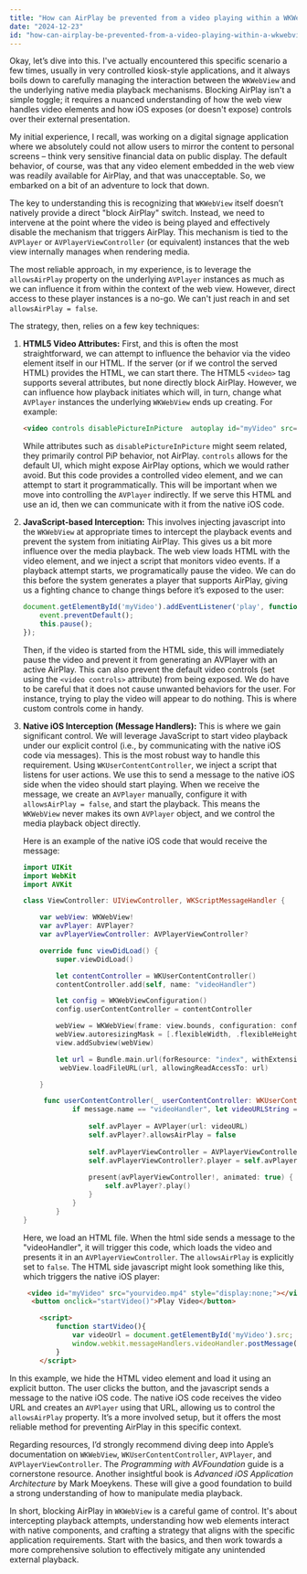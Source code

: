 ```yaml
---
title: "How can AirPlay be prevented from a video playing within a WKWebView?"
date: "2024-12-23"
id: "how-can-airplay-be-prevented-from-a-video-playing-within-a-wkwebview"
---
```


Okay, let’s dive into this. I've actually encountered this specific scenario a few times, usually in very controlled kiosk-style applications, and it always boils down to carefully managing the interaction between the `WKWebView` and the underlying native media playback mechanisms. Blocking AirPlay isn't a simple toggle; it requires a nuanced understanding of how the web view handles video elements and how iOS exposes (or doesn't expose) controls over their external presentation.

My initial experience, I recall, was working on a digital signage application where we absolutely could not allow users to mirror the content to personal screens – think very sensitive financial data on public display. The default behavior, of course, was that any video element embedded in the web view was readily available for AirPlay, and that was unacceptable. So, we embarked on a bit of an adventure to lock that down.

The key to understanding this is recognizing that `WKWebView` itself doesn’t natively provide a direct "block AirPlay" switch. Instead, we need to intervene at the point where the video is being played and effectively disable the mechanism that triggers AirPlay. This mechanism is tied to the `AVPlayer` or `AVPlayerViewController` (or equivalent) instances that the web view internally manages when rendering media.

The most reliable approach, in my experience, is to leverage the `allowsAirPlay` property on the underlying `AVPlayer` instances as much as we can influence it from within the context of the web view. However, direct access to these player instances is a no-go. We can't just reach in and set `allowsAirPlay = false`.

The strategy, then, relies on a few key techniques:

1.  **HTML5 Video Attributes:** First, and this is often the most straightforward, we can attempt to influence the behavior via the video element itself in our HTML. If the server (or if we control the served HTML) provides the HTML, we can start there. The HTML5 `<video>` tag supports several attributes, but none directly block AirPlay. However, we can influence how playback initiates which will, in turn, change what `AVPlayer` instances the underlying `WKWebView` ends up creating. For example:

    ```html
    <video controls disablePictureInPicture  autoplay id="myVideo" src="yourvideo.mp4"></video>
    ```

    While attributes such as `disablePictureInPicture` might seem related, they primarily control PiP behavior, not AirPlay. `controls` allows for the default UI, which might expose AirPlay options, which we would rather avoid. But this code provides a controlled video element, and we can attempt to start it programmatically. This will be important when we move into controlling the `AVPlayer` indirectly. If we serve this HTML and use an id, then we can communicate with it from the native iOS code.

2.  **JavaScript-based Interception:** This involves injecting javascript into the `WKWebView` at appropriate times to intercept the playback events and prevent the system from initiating AirPlay. This gives us a bit more influence over the media playback. The web view loads HTML with the video element, and we inject a script that monitors video events. If a playback attempt starts, we programatically pause the video. We can do this before the system generates a player that supports AirPlay, giving us a fighting chance to change things before it’s exposed to the user:

    ```javascript
    document.getElementById('myVideo').addEventListener('play', function(event) {
        event.preventDefault();
        this.pause();
    });
    ```
    Then, if the video is started from the HTML side, this will immediately pause the video and prevent it from generating an AVPlayer with an active AirPlay. This can also prevent the default video controls (set using the `<video controls>` attribute) from being exposed. We do have to be careful that it does not cause unwanted behaviors for the user. For instance, trying to play the video will appear to do nothing. This is where custom controls come in handy.

3.  **Native iOS Interception (Message Handlers):** This is where we gain significant control. We will leverage JavaScript to start video playback under our explicit control (i.e., by communicating with the native iOS code via messages). This is the most robust way to handle this requirement. Using `WKUserContentController`, we inject a script that listens for user actions. We use this to send a message to the native iOS side when the video should start playing. When we receive the message, we create an `AVPlayer` manually, configure it with `allowsAirPlay = false`, and start the playback. This means the `WKWebView` never makes its own `AVPlayer` object, and we control the media playback object directly.

    Here is an example of the native iOS code that would receive the message:

    ```swift
    import UIKit
    import WebKit
    import AVKit

    class ViewController: UIViewController, WKScriptMessageHandler {

        var webView: WKWebView!
        var avPlayer: AVPlayer?
        var avPlayerViewController: AVPlayerViewController?

        override func viewDidLoad() {
            super.viewDidLoad()

            let contentController = WKUserContentController()
            contentController.add(self, name: "videoHandler")

            let config = WKWebViewConfiguration()
            config.userContentController = contentController

            webView = WKWebView(frame: view.bounds, configuration: config)
            webView.autoresizingMask = [.flexibleWidth, .flexibleHeight]
            view.addSubview(webView)

            let url = Bundle.main.url(forResource: "index", withExtension: "html")!
             webView.loadFileURL(url, allowingReadAccessTo: url)

        }

         func userContentController(_ userContentController: WKUserContentController, didReceive message: WKScriptMessage) {
                if message.name == "videoHandler", let videoURLString = message.body as? String, let videoURL = URL(string: videoURLString) {
                    
                    self.avPlayer = AVPlayer(url: videoURL)
                    self.avPlayer?.allowsAirPlay = false
                    
                    self.avPlayerViewController = AVPlayerViewController()
                    self.avPlayerViewController?.player = self.avPlayer
                     
                    present(avPlayerViewController!, animated: true) {
                        self.avPlayer?.play()
                    }
                }
            }
    }
    ```
    Here, we load an HTML file. When the html side sends a message to the "videoHandler", it will trigger this code, which loads the video and presents it in an `AVPlayerViewController`. The `allowsAirPlay` is explicitly set to `false`. The HTML side javascript might look something like this, which triggers the native iOS player:

    ```html
     <video id="myVideo" src="yourvideo.mp4" style="display:none;"></video>
      <button onclick="startVideo()">Play Video</button>

        <script>
            function startVideo(){
                var videoUrl = document.getElementById('myVideo').src;
                window.webkit.messageHandlers.videoHandler.postMessage(videoUrl);
            }
        </script>
    ```

In this example, we hide the HTML video element and load it using an explicit button. The user clicks the button, and the javascript sends a message to the native iOS code. The native iOS code receives the video URL and creates an `AVPlayer` using that URL, allowing us to control the `allowsAirPlay` property. It’s a more involved setup, but it offers the most reliable method for preventing AirPlay in this specific context.

Regarding resources, I’d strongly recommend diving deep into Apple’s documentation on `WKWebView`, `WKUserContentController`, `AVPlayer`, and `AVPlayerViewController`. The *Programming with AVFoundation* guide is a cornerstone resource. Another insightful book is *Advanced iOS Application Architecture* by Mark Moeykens. These will give a good foundation to build a strong understanding of how to manipulate media playback.

In short, blocking AirPlay in `WKWebView` is a careful game of control. It's about intercepting playback attempts, understanding how web elements interact with native components, and crafting a strategy that aligns with the specific application requirements. Start with the basics, and then work towards a more comprehensive solution to effectively mitigate any unintended external playback.
